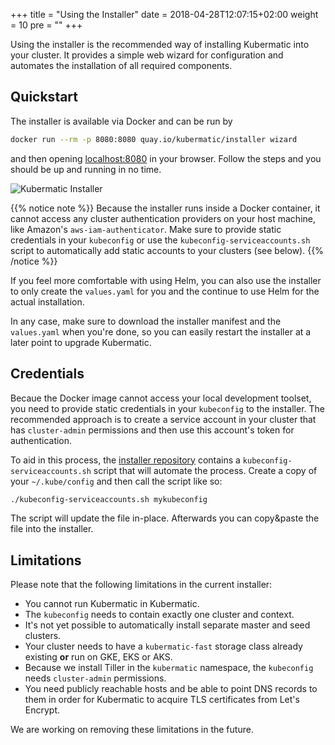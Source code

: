+++
title = "Using the Installer"
date = 2018-04-28T12:07:15+02:00
weight = 10
pre = "<b></b>"
+++

Using the installer is the recommended way of installing Kubermatic into your cluster. It provides a simple web wizard for configuration and automates the installation of all required components.

## Quickstart

The installer is available via Docker and can be run by

```bash
docker run --rm -p 8080:8080 quay.io/kubermatic/installer wizard
```

and then opening [localhost:8080](http://localhost:8080) in your browser. Follow the steps and you should be up and running in no time.

![Kubermatic Installer](/img/installation/wizard.png)

{{% notice note %}}
Because the installer runs inside a Docker container, it cannot access any cluster authentication providers on your host machine, like Amazon's `aws-iam-authenticator`. Make sure to provide static credentials in your `kubeconfig` or use the `kubeconfig-serviceaccounts.sh` script to automatically add static accounts to your clusters (see below).
{{% /notice %}}

If you feel more comfortable with using Helm, you can also use the installer to only create the `values.yaml` for you and the continue to use Helm for the actual installation.

In any case, make sure to download the installer manifest and the `values.yaml` when you're done, so you can easily restart the installer at a later point to upgrade Kubermatic.

## Credentials

Becaue the Docker image cannot access your local development toolset, you need to provide static credentials in your `kubeconfig` to the installer. The recommended approach is to create a service account in your cluster that has `cluster-admin` permissions and then use this account's token for authentication.

To aid in this process, the [installer repository](https://github.com/kubermatic/kubermatic-installer) contains a `kubeconfig-serviceaccounts.sh` script that will automate the process. Create a copy of your `~/.kube/config` and then call the script like so:

```bash
./kubeconfig-serviceaccounts.sh mykubeconfig
```

The script will update the file in-place. Afterwards you can copy&paste the file into the installer.

## Limitations

Please note that the following limitations in the current installer:

* You cannot run Kubermatic in Kubermatic.
* The `kubeconfig` needs to contain exactly one cluster and context.
* It's not yet possible to automatically install separate master and seed clusters.
* Your cluster needs to have a `kubermatic-fast` storage class already existing **or** run on GKE, EKS or AKS.
* Because we install Tiller in the `kubermatic` namespace, the `kubeconfig` needs `cluster-admin` permissions.
* You need publicly reachable hosts and be able to point DNS records to them in order for Kubermatic to acquire TLS certificates from Let's Encrypt.

We are working on removing these limitations in the future.
